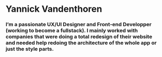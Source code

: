 # Yannick Vandenthoren

### I’m a passionate UX/UI Designer and Front-end Developper (working to become a fullstack). I mainly worked with companies that were doing a total redesign of their website and needed help redoing the architecture of the whole app or just the style parts.